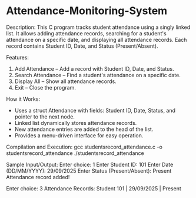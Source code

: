 # Attendance-Monitoring-System


Description:
This C program tracks student attendance using a singly linked list. It allows adding attendance records, searching for a student's attendance on a specific date, and displaying all attendance records. Each record contains Student ID, Date, and Status (Present/Absent).

Features:
1. Add Attendance – Add a record with Student ID, Date, and Status.
2. Search Attendance – Find a student's attendance on a specific date.
3. Display All – Show all attendance records.
4. Exit – Close the program.

How it Works:
- Uses a struct Attendance with fields: Student ID, Date, Status, and pointer to the next node.
- Linked list dynamically stores attendance records.
- New attendance entries are added to the head of the list.
- Provides a menu-driven interface for easy operation.

Compilation and Execution:
gcc studentsrecord_attendance.c -o studentsrecord_attendance
./studentsrecord_attendance

Sample Input/Output:
Enter choice: 1
Enter Student ID: 101
Enter Date (DD/MM/YYYY): 29/09/2025
Enter Status (Present/Absent): Present
Attendance record added!

Enter choice: 3
Attendance Records:
Student 101 | 29/09/2025 | Present
